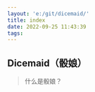 ```yaml
---
layout: 'e:/git/dicemaid/'
title: index
date: 2022-09-25 11:43:39
tags:
---
```


## Dicemaid（骰娘）

> 什么是骰娘？